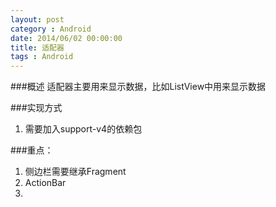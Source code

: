 ```yaml
---
layout: post
category : Android
date: 2014/06/02 00:00:00 
title: 适配器
tags : Android
---
```



###概述
适配器主要用来显示数据，比如ListView中用来显示数据

###实现方式
1. 需要加入support-v4的依赖包


###重点：
1. 侧边栏需要继承Fragment
2. ActionBar
3. 

<pre class="brush: xml;">



</pre>









